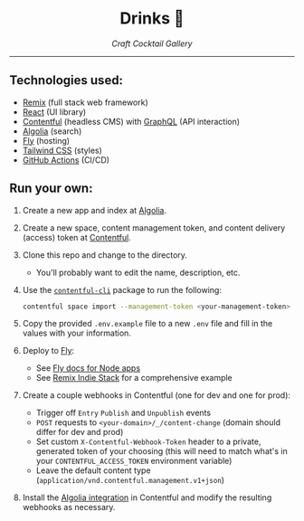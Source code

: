 <div align="center">
  <h1>Drinks 🥃</h1>
  <p>
    <em>Craft Cocktail Gallery</em>
  </p>
</div>
<hr>

## Technologies used:

- [Remix](https://remix.run/) (full stack web framework)
- [React](https://reactjs.org/) (UI library)
- [Contentful](https://www.contentful.com/) (headless CMS) with [GraphQL](https://graphql.org/) (API
  interaction)
- [Algolia](https://www.algolia.com/) (search)
- [Fly](https://fly.io/) (hosting)
- [Tailwind CSS](https://tailwindcss.com/) (styles)
- [GitHub Actions](https://docs.github.com/en/actions) (CI/CD)

## Run your own:

1. Create a new app and index at [Algolia](https://www.algolia.com/).
1. Create a new space, content management token, and content delivery (access) token at
   [Contentful](https://www.contentful.com/).
1. Clone this repo and change to the directory.

   - You'll probably want to edit the name, description, etc.

1. Use the [`contentful-cli`](https://github.com/contentful/contentful-cli) package to run the
   following:

   ```sh
   contentful space import --management-token <your-management-token> --space-id <your-space-id> --content-file contentful-space.json
   ```

1. Copy the provided `.env.example` file to a new `.env` file and fill in the values with your
   information.

1. Deploy to [Fly](https://fly.io/):

   - See [Fly docs for Node apps](https://fly.io/docs/getting-started/node/)
   - See [Remix Indie Stack](https://github.com/remix-run/indie-stack) for a comprehensive example

1. Create a couple webhooks in Contentful (one for dev and one for prod):

   - Trigger off `Entry` `Publish` and `Unpublish` events
   - `POST` requests to `<your-domain>/_/content-change` (domain should differ for dev and prod)
   - Set custom `X-Contentful-Webhook-Token` header to a private, generated token of your choosing
     (this will need to match what's in your `CONTENTFUL_ACCESS_TOKEN` environment variable)
   - Leave the default content type (`application/vnd.contentful.management.v1+json`)

1. Install the [Algolia integration](https://www.contentful.com/marketplace/webhook/algolia/) in
   Contentful and modify the resulting webhooks as necessary.
